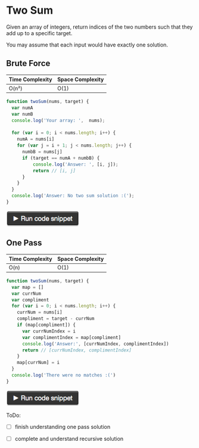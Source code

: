 Two Sum
=======
Given an array of integers, return indices of the two numbers such that they add up to a specific target.

You may assume that each input would have exactly one solution.



Brute Force
-----------

| Time Complexity | Space Complexity |
| --------------- | ---------------- |
| O(n²)           | O(1)             |

```js
function twoSum(nums, target) {
  var numA
  var numB
  console.log('Your array: ',  nums);

  for (var i = 0; i < nums.length; i++) {
    numA = nums[i]
    for (var j = i + 1; j < nums.length; j++) {
      numbB = nums[j]
      if (target == numA + numbB) {
          console.log('Answer: ', [i, j]);
          return // [i, j]
      }
    }
  }
  console.log('Answer: No two sum solution :(');
}
```

[![a](../../assets/run_code.png)](https://repl.it/COEo)


One Pass
--------

| Time Complexity | Space Complexity |
| --------------- | ---------------- |
| O(n)            | O(1)             |

```js
function twoSum(nums, target) {
  var map = []
  var currNum
  var compliment
  for (var i = 0; i < nums.length; i++) {
    currNum = nums[i]
    compliment = target - currNum
    if (map[compliment]) {
      var currNumIndex = i
      var complimentIndex = map[compliment]
      console.log('Answer:', [currNumIndex, complimentIndex])
      return // [currNumIndex, complimentIndex]
    }
    map[currNum] = i
  }
  console.log('There were no matches :(')
}
```

[![a](../../assets/run_code.png)](https://repl.it/COFU)


ToDo:
 - [ ] finish understanding one pass solution
 - [ ] complete and understand recursive solution
 
